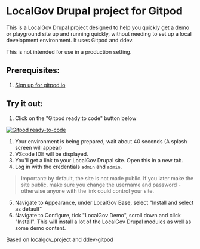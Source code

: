 # LocalGov Drupal project for Gitpod

This is a LocalGov Drupal project designed to help you quickly get a demo or playground site up and running quickly, without needing to set up a local development environment. It uses Gitpod and ddev.

This is not intended for use in a production setting.

## Prerequisites:
1. [Sign up for gitpod.io](https://gitpod.io/login)

## Try it out:
1. Click on the "Gitpod ready to code" button below

[![Gitpod ready-to-code](https://img.shields.io/badge/Gitpod-ready--to--code-blue?logo=gitpod)](https://gitpod.io/#https://github.com/keelanfh/localgov_project_gitpod)

1. Your environment is being prepared, wait about 40 seconds (A splash screen will appear)
1. VScode IDE will be displayed.
1. You'll get a link to your LocalGov Drupal site. Open this in a new tab.
1. Log in with the credentials `admin` and `admin`.
> Important: by default, the site is not made public. If you later make the site public, make sure you change the username and password - otherwise anyone with the link could control your site.
5. Navigate to Appearance, under LocalGov Base, select "Install and select as default"
1. Navigate to Configure, tick "LocalGov Demo", scroll down and click "Install". This will install a lot of the LocalGov Drupal modules as well as some demo content. 

Based on [localgov_project](https://github.com/localgovdrupal/localgov_project) and [ddev-gitpod](https://github.com/shaal/ddev-gitpod)
